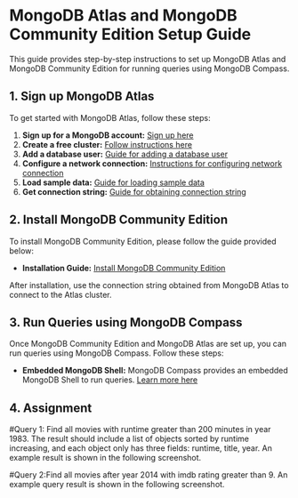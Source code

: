 # MongoDB Atlas and MongoDB Community Edition Setup Guide

This guide provides step-by-step instructions to set up MongoDB Atlas and MongoDB Community Edition for running queries using MongoDB Compass.

## 1. Sign up MongoDB Atlas
To get started with MongoDB Atlas, follow these steps:

1. **Sign up for a MongoDB account:** [Sign up here](https://www.mongodb.com/cloud/atlas/register)
2. **Create a free cluster:** [Follow instructions here](https://www.mongodb.com/docs/guides/atlas/cluster/)
3. **Add a database user:** [Guide for adding a database user](https://www.mongodb.com/docs/guides/atlas/db-user/)
4. **Configure a network connection:** [Instructions for configuring network connection](https://www.mongodb.com/docs/guides/atlas/network-connections/)
5. **Load sample data:** [Guide for loading sample data](https://www.mongodb.com/docs/guides/atlas/sample-data/)
6. **Get connection string:** [Guide for obtaining connection string](https://www.mongodb.com/docs/guides/atlas/connection-string/)

## 2. Install MongoDB Community Edition
To install MongoDB Community Edition, please follow the guide provided below:

- **Installation Guide:** [Install MongoDB Community Edition](https://www.mongodb.com/docs/manual/administration/install-community/)

After installation, use the connection string obtained from MongoDB Atlas to connect to the Atlas cluster.

## 3. Run Queries using MongoDB Compass
Once MongoDB Community Edition and MongoDB Atlas are set up, you can run queries using MongoDB Compass. Follow these steps:

- **Embedded MongoDB Shell:** MongoDB Compass provides an embedded MongoDB Shell to run queries. [Learn more here](https://www.mongodb.com/docs/compass/current/embedded-shell/)

## 4. Assignment 

#Query 1: Find all movies with runtime greater than 200 minutes in year 1983. The result should include a list of objects sorted by runtime increasing, and each object only has three fields: runtime, title, year. An example result is shown in the following screenshot.

#Query 2:Find all movies after year 2014 with imdb rating greater than 9. An example query result is shown in the following screenshot.


